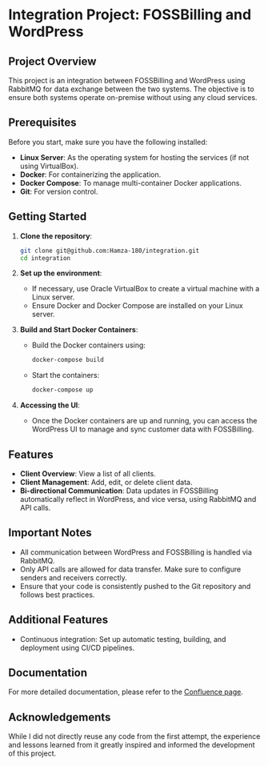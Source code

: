 # Integration Project: FOSSBilling and WordPress

## Project Overview

This project is an integration between FOSSBilling and WordPress using RabbitMQ for data exchange between the two systems. The objective is to ensure both systems operate on-premise without using any cloud services.

## Prerequisites

Before you start, make sure you have the following installed:

- **Linux Server**: As the operating system for hosting the services (if not using VirtualBox).
- **Docker**: For containerizing the application.
- **Docker Compose**: To manage multi-container Docker applications.
- **Git**: For version control.

## Getting Started

1. **Clone the repository**:
    ```bash
    git clone git@github.com:Hamza-180/integration.git
    cd integration
    ```

2. **Set up the environment**:
    - If necessary, use Oracle VirtualBox to create a virtual machine with a Linux server.
    - Ensure Docker and Docker Compose are installed on your Linux server.

3. **Build and Start Docker Containers**:
    - Build the Docker containers using:
      ```bash
      docker-compose build
      ```
    - Start the containers:
      ```bash
      docker-compose up
      ```

4. **Accessing the UI**:
    - Once the Docker containers are up and running, you can access the WordPress UI to manage and sync customer data with FOSSBilling.

## Features

- **Client Overview**: View a list of all clients.
- **Client Management**: Add, edit, or delete client data.
- **Bi-directional Communication**: Data updates in FOSSBilling automatically reflect in WordPress, and vice versa, using RabbitMQ and API calls.

## Important Notes

- All communication between WordPress and FOSSBilling is handled via RabbitMQ.
- Only API calls are allowed for data transfer. Make sure to configure senders and receivers correctly.
- Ensure that your code is consistently pushed to the Git repository and follows best practices.

## Additional Features

-  Continuous integration: Set up automatic testing, building, and deployment using CI/CD pipelines.

## Documentation

For more detailed documentation, please refer to the [Confluence page](https://amghar1800.atlassian.net/wiki/external/MjJhMGYwOGI2MTlmNDExZWEwNTA2NDQ4NmJmODRhN2E).

## Acknowledgements

While I did not directly reuse any code from the first attempt, the experience and lessons learned from it greatly inspired and informed the development of this project.
